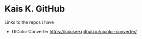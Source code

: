 # Kais K. GitHub
Links to the repos i have
  - UIColor Converter https://kaiusee.github.io/uicolor-converter/
